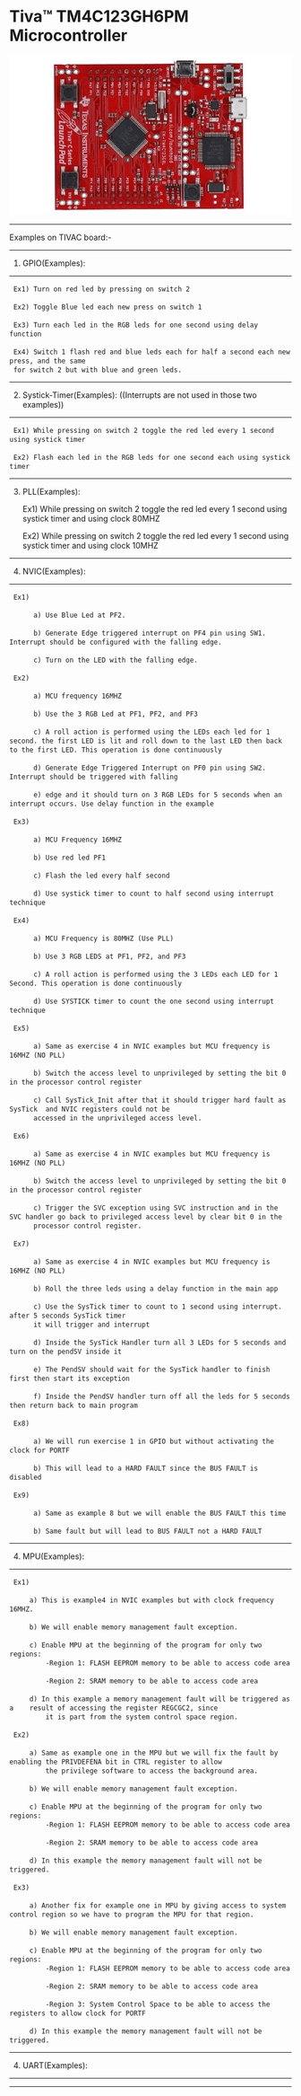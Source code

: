 # Tiva™ TM4C123GH6PM Microcontroller
![alt text](texas-launchpad-evolution-kit.jpg)
__________________________________________________________________________________
Examples on TIVAC board:-
__________________________________________________________________________________

1)  GPIO(Examples):
_____________________

     Ex1) Turn on red led by pressing on switch 2

     Ex2) Toggle Blue led each new press on switch 1

     Ex3) Turn each led in the RGB leds for one second using delay function

     Ex4) Switch 1 flash red and blue leds each for half a second each new press, and the same
     for switch 2 but with blue and green leds.

_________________________________________________________________________________________________________________
2)  Systick-Timer(Examples): ((Interrupts are not used in those two examples))
_____________________________________________________________________________

     Ex1) While pressing on switch 2 toggle the red led every 1 second using systick timer

     Ex2) Flash each led in the RGB leds for one second each using systick timer

_________________________________________________________________________________________________________________
3)  PLL(Examples):

     Ex1) While pressing on switch 2 toggle the red led every 1 second using systick timer and using clock 80MHZ

     Ex2) While pressing on switch 2 toggle the red led every 1 second using systick timer and using clock 10MHZ
     
_________________________________________________________________________________________________________________
4) NVIC(Examples):
_____________________

     Ex1) 

          a) Use Blue Led at PF2.

          b) Generate Edge triggered interrupt on PF4 pin using SW1. Interrupt should be configured with the falling edge.
 
          c) Turn on the LED with the falling edge.

     Ex2) 

          a) MCU frequency 16MHZ

          b) Use the 3 RGB Led at PF1, PF2, and PF3

          c) A roll action is performed using the LEDs each led for 1 second. the first LED is lit and roll down to the last LED then back to the first LED. This operation is done continuously

          d) Generate Edge Triggered Interrupt on PF0 pin using SW2. Interrupt should be triggered with falling

          e) edge and it should turn on 3 RGB LEDs for 5 seconds when an interrupt occurs. Use delay function in the example

     Ex3) 
     
          a) MCU Frequency 16MHZ

          b) Use red led PF1

          c) Flash the led every half second

          d) Use systick timer to count to half second using interrupt technique

     Ex4)

          a) MCU Frequency is 80MHZ (Use PLL)

          b) Use 3 RGB LEDS at PF1, PF2, and PF3

          c) A roll action is performed using the 3 LEDs each LED for 1 Second. This operation is done continuously
          
          d) Use SYSTICK timer to count the one second using interrupt technique

     Ex5)

          a) Same as exercise 4 in NVIC examples but MCU frequency is 16MHZ (NO PLL)

          b) Switch the access level to unprivileged by setting the bit 0 in the processor control register

          c) Call SysTick_Init after that it should trigger hard fault as SysTick  and NVIC registers could not be
          accessed in the unprivileged access level.  

     Ex6)

          a) Same as exercise 4 in NVIC examples but MCU frequency is 16MHZ (NO PLL)

          b) Switch the access level to unprivileged by setting the bit 0 in the processor control register

          c) Trigger the SVC exception using SVC instruction and in the SVC handler go back to privileged access level by clear bit 0 in the
          processor control register.

     Ex7)

          a) Same as exercise 4 in NVIC examples but MCU frequency is 16MHZ (NO PLL)

          b) Roll the three leds using a delay function in the main app

          c) Use the SysTick timer to count to 1 second using interrupt. after 5 seconds SysTick timer
          it will trigger and interrupt

          d) Inside the SysTick Handler turn all 3 LEDs for 5 seconds and turn on the pendSV inside it

          e) The PendSV should wait for the SysTick handler to finish first then start its exception

          f) Inside the PendSV handler turn off all the leds for 5 seconds then return back to main program   

     Ex8)

          a) We will run exercise 1 in GPIO but without activating the clock for PORTF
 
          b) This will lead to a HARD FAULT since the BUS FAULT is disabled

     Ex9)

          a) Same as example 8 but we will enable the BUS FAULT this time
 
          b) Same fault but will lead to BUS FAULT not a HARD FAULT
_________________________________________________________________________________________________________________
4) MPU(Examples):
_____________________

     Ex1) 

         a) This is example4 in NVIC examples but with clock frequency 16MHZ.

         b) We will enable memory management fault exception.

         c) Enable MPU at the beginning of the program for only two regions:
             -Region 1: FLASH EEPROM memory to be able to access code area

             -Region 2: SRAM memory to be able to access code area

         d) In this example a memory management fault will be triggered as a    result of accessing the register REGCGC2, since
             it is part from the system control space region.

     Ex2)

         a) Same as example one in the MPU but we will fix the fault by enabling the PRIVDEFENA bit in CTRL register to allow
             the privilege software to access the background area.

         b) We will enable memory management fault exception.

         c) Enable MPU at the beginning of the program for only two regions:
             -Region 1: FLASH EEPROM memory to be able to access code area

             -Region 2: SRAM memory to be able to access code area

         d) In this example the memory management fault will not be triggered.

     Ex3)

         a) Another fix for example one in MPU by giving access to system control region so we have to program the MPU for that region.

         b) We will enable memory management fault exception.

         c) Enable MPU at the beginning of the program for only two regions:
             -Region 1: FLASH EEPROM memory to be able to access code area

             -Region 2: SRAM memory to be able to access code area

             -Region 3: System Control Space to be able to access the registers to allow clock for PORTF

         d) In this example the memory management fault will not be triggered.

_________________________________________________________________________________________________________________
4) UART(Examples):
_____________________   

_________________________________________________________________________________________________________________